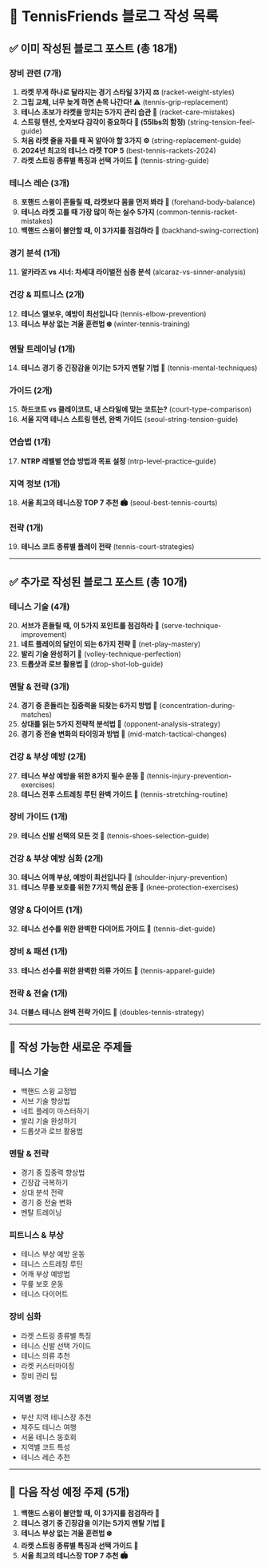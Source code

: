 # 📝 TennisFriends 블로그 작성 목록

## ✅ 이미 작성된 블로그 포스트 (총 18개)

### 장비 관련 (7개)
1. **라켓 무게 하나로 달라지는 경기 스타일 3가지 ⚖️** (racket-weight-styles)
2. **그립 교체, 너무 늦게 하면 손목 나간다! ⚠️** (tennis-grip-replacement)
3. **테니스 초보가 라켓을 망치는 5가지 관리 습관 😬** (racket-care-mistakes)
4. **스트링 텐션, 숫자보다 감각이 중요하다 🎾 (55lbs의 함정)** (string-tension-feel-guide)
5. **처음 라켓 줄을 자를 때 꼭 알아야 할 3가지 ⚙️** (string-replacement-guide)
6. **2024년 최고의 테니스 라켓 TOP 5** (best-tennis-rackets-2024)
7. **라켓 스트링 종류별 특징과 선택 가이드 🧵** (tennis-string-guide)

### 테니스 레슨 (3개)
8. **포핸드 스윙이 흔들릴 때, 라켓보다 몸을 먼저 봐라 💪** (forehand-body-balance)
9. **테니스 라켓 고를 때 가장 많이 하는 실수 5가지** (common-tennis-racket-mistakes)
10. **백핸드 스윙이 불안할 때, 이 3가지를 점검하라 🎯** (backhand-swing-correction)

### 경기 분석 (1개)
11. **알카라즈 vs 시너: 차세대 라이벌전 심층 분석** (alcaraz-vs-sinner-analysis)

### 건강 & 피트니스 (2개)
12. **테니스 엘보우, 예방이 최선입니다** (tennis-elbow-prevention)
13. **테니스 부상 없는 겨울 훈련법 ❄️** (winter-tennis-training)

### 멘탈 트레이닝 (1개)
14. **테니스 경기 중 긴장감을 이기는 5가지 멘탈 기법 🧠** (tennis-mental-techniques)

### 가이드 (2개)
15. **하드코트 vs 클레이코트, 내 스타일에 맞는 코트는?** (court-type-comparison)
16. **서울 지역 테니스 스트링 텐션, 완벽 가이드** (seoul-string-tension-guide)

### 연습법 (1개)
17. **NTRP 레벨별 연습 방법과 목표 설정** (ntrp-level-practice-guide)

### 지역 정보 (1개)
18. **서울 최고의 테니스장 TOP 7 추천 🏟️** (seoul-best-tennis-courts)

### 전략 (1개)
19. **테니스 코트 종류별 플레이 전략** (tennis-court-strategies)

---

## ✅ 추가로 작성된 블로그 포스트 (총 10개)

### 테니스 기술 (4개)
20. **서브가 흔들릴 때, 이 5가지 포인트를 점검하라 🎾** (serve-technique-improvement)
21. **네트 플레이의 달인이 되는 6가지 전략 🏓** (net-play-mastery)
22. **발리 기술 완성하기 🎯** (volley-technique-perfection)
23. **드롭샷과 로브 활용법 🎾** (drop-shot-lob-guide)

### 멘탈 & 전략 (3개)
24. **경기 중 흔들리는 집중력을 되찾는 6가지 방법 🧠** (concentration-during-matches)
25. **상대를 읽는 5가지 전략적 분석법 🎯** (opponent-analysis-strategy)
26. **경기 중 전술 변화의 타이밍과 방법 🔄** (mid-match-tactical-changes)

### 건강 & 부상 예방 (2개)
27. **테니스 부상 예방을 위한 8가지 필수 운동 💪** (tennis-injury-prevention-exercises)
28. **테니스 전후 스트레칭 루틴 완벽 가이드 🧘** (tennis-stretching-routine)

### 장비 가이드 (1개)
29. **테니스 신발 선택의 모든 것 👟** (tennis-shoes-selection-guide)

### 건강 & 부상 예방 심화 (2개)
30. **테니스 어깨 부상, 예방이 최선입니다 💪** (shoulder-injury-prevention)
31. **테니스 무릎 보호를 위한 7가지 핵심 운동 🦵** (knee-protection-exercises)

### 영양 & 다이어트 (1개)
32. **테니스 선수를 위한 완벽한 다이어트 가이드 🥗** (tennis-diet-guide)

### 장비 & 패션 (1개)
33. **테니스 선수를 위한 완벽한 의류 가이드 👕** (tennis-apparel-guide)

### 전략 & 전술 (1개)
34. **더블스 테니스 완벽 전략 가이드 🏓** (doubles-tennis-strategy)

---

## 🎯 작성 가능한 새로운 주제들

### 테니스 기술
- 백핸드 스윙 교정법
- 서브 기술 향상법
- 네트 플레이 마스터하기
- 발리 기술 완성하기
- 드롭샷과 로브 활용법

### 멘탈 & 전략
- 경기 중 집중력 향상법
- 긴장감 극복하기
- 상대 분석 전략
- 경기 중 전술 변화
- 멘탈 트레이닝

### 피트니스 & 부상
- 테니스 부상 예방 운동
- 테니스 스트레칭 루틴
- 어깨 부상 예방법
- 무릎 보호 운동
- 테니스 다이어트

### 장비 심화
- 라켓 스트링 종류별 특징
- 테니스 신발 선택 가이드
- 테니스 의류 추천
- 라켓 커스터마이징
- 장비 관리 팁

### 지역별 정보
- 부산 지역 테니스장 추천
- 제주도 테니스 여행
- 서울 테니스 동호회
- 지역별 코트 특성
- 테니스 레슨 추천

---

## 📅 다음 작성 예정 주제 (5개)

1. **백핸드 스윙이 불안할 때, 이 3가지를 점검하라 🎯**
2. **테니스 경기 중 긴장감을 이기는 5가지 멘탈 기법 🧠**
3. **테니스 부상 없는 겨울 훈련법 ❄️**
4. **라켓 스트링 종류별 특징과 선택 가이드 🧵**
5. **서울 최고의 테니스장 TOP 7 추천 🏟️**
